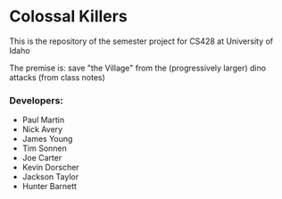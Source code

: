 # Colossal Killers
This is the repository of the semester project for CS428 at University of Idaho

The premise is: save "the Village" from the (progressively larger) dino attacks (from class notes)

### Developers:
- Paul Martin
- Nick Avery
- James Young
- Tim Sonnen
- Joe Carter
- Kevin Dorscher
- Jackson Taylor
- Hunter Barnett
